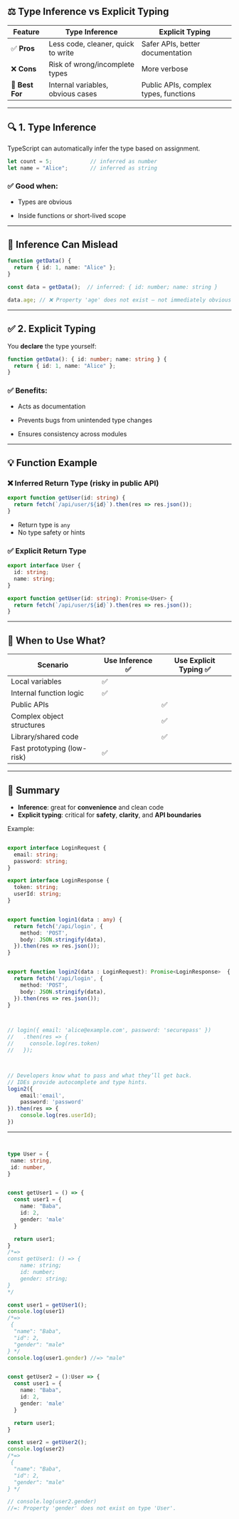 
## ⚖️ Type Inference vs Explicit Typing

|Feature|Type Inference|Explicit Typing|
|---|---|---|
|✅ **Pros**|Less code, cleaner, quick to write|Safer APIs, better documentation|
|❌ **Cons**|Risk of wrong/incomplete types|More verbose|
|📌 **Best For**|Internal variables, obvious cases|Public APIs, complex types, functions|

---

## 🔍 1. **Type Inference**

TypeScript can automatically infer the type based on assignment.

```ts
let count = 5;            // inferred as number
let name = "Alice";       // inferred as string
```

### ✅ Good when:

- Types are obvious
    
- Inside functions or short-lived scope
    

---

## 🚫 Inference Can Mislead

```ts
function getData() {
  return { id: 1, name: "Alice" };
}

const data = getData();  // inferred: { id: number; name: string }

data.age; // ❌ Property 'age' does not exist — not immediately obvious to consumer
```

---

## ✅ 2. **Explicit Typing**

You **declare** the type yourself:

```ts
function getData(): { id: number; name: string } {
  return { id: 1, name: "Alice" };
}
```

### ✅ Benefits:

- Acts as documentation
    
- Prevents bugs from unintended type changes
    
- Ensures consistency across modules
    

---

## 💡 Function Example

### ❌ Inferred Return Type (risky in public API)

```ts
export function getUser(id: string) {
  return fetch(`/api/user/${id}`).then(res => res.json());
}
```

- Return type is `any`
- No type safety or hints

### ✅ Explicit Return Type

```ts
export interface User {
  id: string;
  name: string;
}

export function getUser(id: string): Promise<User> {
  return fetch(`/api/user/${id}`).then(res => res.json());
}
```

---

## 🧠 When to Use What?

|Scenario|Use Inference ✅|Use Explicit Typing ✅|
|---|---|---|
|Local variables|✅||
|Internal function logic|✅||
|Public APIs||✅|
|Complex object structures||✅|
|Library/shared code||✅|
|Fast prototyping (low-risk)|✅||

---

## 📝 Summary

- **Inference**: great for **convenience** and clean code
- **Explicit typing**: critical for **safety**, **clarity**, and **API boundaries**



Example:


```ts

export interface LoginRequest {
  email: string;
  password: string;
}

export interface LoginResponse {
  token: string;
  userId: string;
}


export function login1(data : any) {
  return fetch('/api/login', {
    method: 'POST',
    body: JSON.stringify(data),
  }).then(res => res.json());
}


export function login2(data : LoginRequest): Promise<LoginResponse>  {
  return fetch('/api/login', {
    method: 'POST',
    body: JSON.stringify(data),
  }).then(res => res.json());
}



// login({ email: 'alice@example.com', password: 'securepass' })
//   .then(res => {
//     console.log(res.token)
//   });



// Developers know what to pass and what they’ll get back.
// IDEs provide autocomplete and type hints.
login2({
    email:'email',
    password: 'password'
}).then(res => {
    console.log(res.userId);
})


```



---


```ts


type User = {
 name: string,
 id: number,
}


const getUser1 = () => {
  const user1 = {
    name: "Baba",
    id: 2,
    gender: 'male'
  }

  return user1;
}
/*=>
const getUser1: () => {
    name: string;
    id: number;
    gender: string;
}
*/

const user1 = getUser1();
console.log(user1)
/*=>
 {
  "name": "Baba",
  "id": 2,
  "gender": "male"
} */
console.log(user1.gender) //=> "male" 


const getUser2 = ():User => {
  const user1 = {
    name: "Baba",
    id: 2,
    gender: 'male'
  }

  return user1;
}

const user2 = getUser2();
console.log(user2)
/*=>
 {
  "name": "Baba",
  "id": 2,
  "gender": "male"
} */

// console.log(user2.gender)
//=: Property 'gender' does not exist on type 'User'.



```

